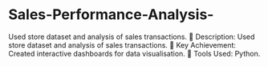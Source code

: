 # Sales-Performance-Analysis-
Used store dataset and analysis of sales transactions.
	Description: Used store dataset and analysis of sales transactions.
	Key Achievement: Created interactive dashboards for data visualisation.
	Tools Used: Python.                                                                                                                                            
